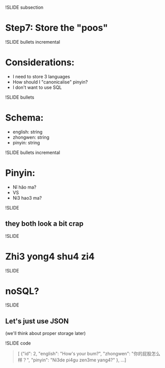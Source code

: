 !SLIDE subsection

# Step7: Store the "poos"

!SLIDE bullets incremental

# Considerations:

* I need to store 3 languages
* How should I "canonicalise" pinyin?
* I don't want to use SQL

!SLIDE bullets

# Schema:
* english: string
* zhongwen: string
* pinyin: string

!SLIDE bullets incremental

# Pinyin:
* Nǐ hǎo ma?
* VS
* Ni3 hao3 ma?

!SLIDE

## they both look a bit crap

!SLIDE

# Zhi3 yong4 shu4 zi4

!SLIDE

# noSQL?

!SLIDE

## Let's just use JSON
(we'll think about proper storage later)

!SLIDE code
> [
> {"id": 2,
> "english": "How's your bum?",
> "zhongwen": "你的屁股怎么样？",
> "pinyin": "Ni3de pi4gu zen3me yang4?"
> },
> ...]